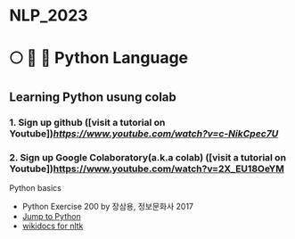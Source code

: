 # NLP_2023

# :full_moon: :rabbit2: :cherry_blossom: Python Language
## **Learning Python** usung **colab** 

### **1. Sign up github** ([visit a tutorial on Youtube])*https://www.youtube.com/watch?v=c-NikCpec7U*
### **2. Sign up Google Colaboratory(a.k.a colab)** ([visit a tutorial on Youtube])https://www.youtube.com/watch?v=2X_EU18OeYM

Python basics
- Python Exercise 200 by 장삼용, 정보문화사 2017
- [Jump to Python](https://wikidocs.net/book/1)
- [wikidocs for nltk](https://wikidocs.net/21667)
